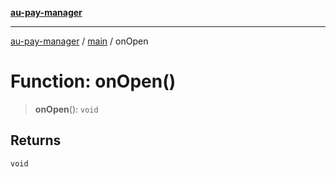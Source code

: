 [**au-pay-manager**](../../README.md)

***

[au-pay-manager](../../README.md) / [main](../README.md) / onOpen

# Function: onOpen()

> **onOpen**(): `void`

## Returns

`void`
